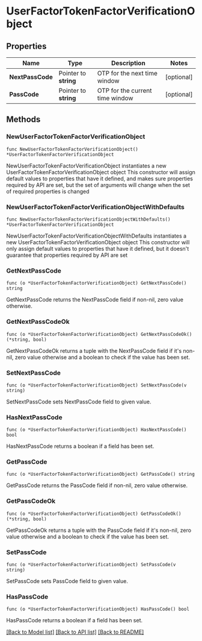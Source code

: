 # UserFactorTokenFactorVerificationObject

## Properties

Name | Type | Description | Notes
------------ | ------------- | ------------- | -------------
**NextPassCode** | Pointer to **string** | OTP for the next time window | [optional] 
**PassCode** | Pointer to **string** | OTP for the current time window | [optional] 

## Methods

### NewUserFactorTokenFactorVerificationObject

`func NewUserFactorTokenFactorVerificationObject() *UserFactorTokenFactorVerificationObject`

NewUserFactorTokenFactorVerificationObject instantiates a new UserFactorTokenFactorVerificationObject object
This constructor will assign default values to properties that have it defined,
and makes sure properties required by API are set, but the set of arguments
will change when the set of required properties is changed

### NewUserFactorTokenFactorVerificationObjectWithDefaults

`func NewUserFactorTokenFactorVerificationObjectWithDefaults() *UserFactorTokenFactorVerificationObject`

NewUserFactorTokenFactorVerificationObjectWithDefaults instantiates a new UserFactorTokenFactorVerificationObject object
This constructor will only assign default values to properties that have it defined,
but it doesn't guarantee that properties required by API are set

### GetNextPassCode

`func (o *UserFactorTokenFactorVerificationObject) GetNextPassCode() string`

GetNextPassCode returns the NextPassCode field if non-nil, zero value otherwise.

### GetNextPassCodeOk

`func (o *UserFactorTokenFactorVerificationObject) GetNextPassCodeOk() (*string, bool)`

GetNextPassCodeOk returns a tuple with the NextPassCode field if it's non-nil, zero value otherwise
and a boolean to check if the value has been set.

### SetNextPassCode

`func (o *UserFactorTokenFactorVerificationObject) SetNextPassCode(v string)`

SetNextPassCode sets NextPassCode field to given value.

### HasNextPassCode

`func (o *UserFactorTokenFactorVerificationObject) HasNextPassCode() bool`

HasNextPassCode returns a boolean if a field has been set.

### GetPassCode

`func (o *UserFactorTokenFactorVerificationObject) GetPassCode() string`

GetPassCode returns the PassCode field if non-nil, zero value otherwise.

### GetPassCodeOk

`func (o *UserFactorTokenFactorVerificationObject) GetPassCodeOk() (*string, bool)`

GetPassCodeOk returns a tuple with the PassCode field if it's non-nil, zero value otherwise
and a boolean to check if the value has been set.

### SetPassCode

`func (o *UserFactorTokenFactorVerificationObject) SetPassCode(v string)`

SetPassCode sets PassCode field to given value.

### HasPassCode

`func (o *UserFactorTokenFactorVerificationObject) HasPassCode() bool`

HasPassCode returns a boolean if a field has been set.


[[Back to Model list]](../README.md#documentation-for-models) [[Back to API list]](../README.md#documentation-for-api-endpoints) [[Back to README]](../README.md)


